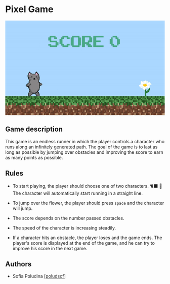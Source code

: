 
# Pixel Game

<p align="center">
  <img width="550" height="300" src="https://github.com/poludsof/Pixel-game/blob/master/intro_cat.gif">
</p>

## Game description

This game is an endless runner in which the player controls a character who runs along an infinitely generated path. The goal of the game is to last as long as possible by jumping over obstacles and improving the score to earn as many points as possible.
## Rules

- To start playing, the player should choose one of two characters. :black_cat: :bug: The character will automatically start running in a straight line.

- To jump over the flower, the player should press `space` and the character will jump. 

- The score depends on the number passed obstacles.

- The speed of the character is increasing steadily.

- If a character hits an obstacle, the player loses and the game ends. The player's score is displayed at the end of the game, and he can try to improve his score in the next game.
## Authors

- Sofia Poludina [[poludsof]](https://github.com/poludsof)

